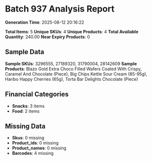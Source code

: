 # Batch 937 Analysis Report

**Generation Time**: 2025-08-12 20:16:22

**Total Items**: 5
**Unique SKUs**: 4
**Unique Products**: 4
**Total Available Quantity**: 240.00
**Near Expiry Products**: 0

## Sample Data
**Sample SKUs**: 3296555, 27189320, 31790004, 28142609
**Sample Products**: Blazo Gold Extra Choco Filled Wafers Coated With Crispy, Caramel And Chocolate (Piece), Big Chips Kettle Sour Cream (85-95g), Haribo Happy Cherries (65g), Torta Bar Delights Chocolate (Piece)

## Financial Categories
- **Snacks**: 3 items
- **Food**: 2 items

## Missing Data
- **Skus**: 0 missing
- **Product_ids**: 0 missing
- **Product_names**: 0 missing
- **Barcodes**: 4 missing
